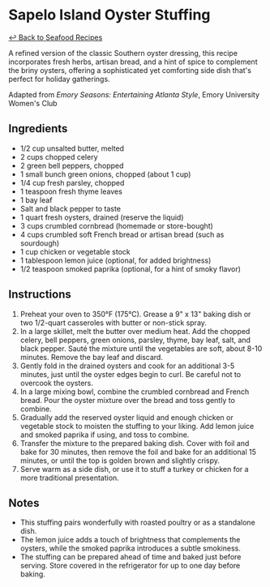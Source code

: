 # Sapelo Island Oyster Stuffing

[&larrhk; Back to Seafood Recipes](./README.md)

A refined version of the classic Southern oyster dressing, this recipe incorporates fresh herbs, artisan bread, and a hint of spice to complement the briny oysters, offering a sophisticated yet comforting side dish that's perfect for holiday gatherings.

Adapted from _Emory Seasons: Entertaining Atlanta Style_, Emory University Women's Club

## Ingredients
- 1/2 cup unsalted butter, melted
- 2 cups chopped celery
- 2 green bell peppers, chopped
- 1 small bunch green onions, chopped (about 1 cup)
- 1/4 cup fresh parsley, chopped
- 1 teaspoon fresh thyme leaves
- 1 bay leaf
- Salt and black pepper to taste
- 1 quart fresh oysters, drained (reserve the liquid)
- 3 cups crumbled cornbread (homemade or store-bought)
- 4 cups crumbled soft French bread or artisan bread (such as sourdough)
- 1 cup chicken or vegetable stock
- 1 tablespoon lemon juice (optional, for added brightness)
- 1/2 teaspoon smoked paprika (optional, for a hint of smoky flavor)

## Instructions
1. Preheat your oven to 350°F (175°C). Grease a 9" x 13" baking dish or two 1/2-quart casseroles with butter or non-stick spray.
2. In a large skillet, melt the butter over medium heat. Add the chopped celery, bell peppers, green onions, parsley, thyme, bay leaf, salt, and black pepper. Sauté the mixture until the vegetables are soft, about 8-10 minutes. Remove the bay leaf and discard.
3. Gently fold in the drained oysters and cook for an additional 3-5 minutes, just until the oyster edges begin to curl. Be careful not to overcook the oysters.
4. In a large mixing bowl, combine the crumbled cornbread and French bread. Pour the oyster mixture over the bread and toss gently to combine.
5. Gradually add the reserved oyster liquid and enough chicken or vegetable stock to moisten the stuffing to your liking. Add lemon juice and smoked paprika if using, and toss to combine.
6. Transfer the mixture to the prepared baking dish. Cover with foil and bake for 30 minutes, then remove the foil and bake for an additional 15 minutes, or until the top is golden brown and slightly crispy.
7. Serve warm as a side dish, or use it to stuff a turkey or chicken for a more traditional presentation.

## Notes
- This stuffing pairs wonderfully with roasted poultry or as a standalone dish.
- The lemon juice adds a touch of brightness that complements the oysters, while the smoked paprika introduces a subtle smokiness.
- The stuffing can be prepared ahead of time and baked just before serving. Store covered in the refrigerator for up to one day before baking.